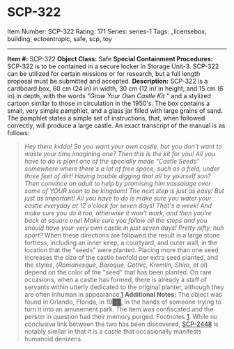 # SCP-322
Item Number: SCP-322
Rating: 171
Series: series-1
Tags: _licensebox, building, ectoentropic, safe, scp, toy

---

**Item #:** SCP-322
**Object Class:** Safe
**Special Containment Procedures:** SCP-322 is to be contained in a secure locker in Storage Unit-3. SCP-322 can be utilized for certain missions or for research, but a full length proposal must be submitted and accepted.
**Description:** SCP-322 is a cardboard box, 60 cm (24 in) in width, 30 cm (12 in) in height, and 15 cm (6 in) in depth, with the words "_Grow Your Own Castle Kit_ " and a stylized cartoon similar to those in circulation in the 1950's.
The box contains a small, very simple pamphlet, and a glass jar filled with large grains of sand. The pamphlet states a simple set of instructions, that, when followed correctly, will produce a large castle. An exact transcript of the manual is as follows:
> _Hey there kiddo!_
> _So you want your own castle, but you don't want to waste your time imagining one? Then this is the kit for you!_
> _All you have to do is plant one of the specially made "Castle Seeds" somewhere where there's a lot of free space, such as a field, under three feet of dirt! Having trouble digging that all by yourself son? Then convince an adult to help by promising him vassalage over some of YOUR soon to be kingdom!_
> _The next step is just as easy! But just as important!_
> _All you have to do is make sure you water your castle everyday at 12 o'clock for seven days! That's a week! And make sure you do it too, otherwise it won't work, and then you're back at square one!_
> _Make sure you follow all the steps and you should have your very own castle in just seven days! Pretty nifty, huh sport?_
When these directions are followed the result is a large stone fortress, including an inner keep, a courtyard, and outer wall, in the location that the "seeds" were planted.
Placing more than one seed increases the size of the castle twofold per extra seed planted, and the styles, (_Romanesque, Baroque, Gothic, Kremlin, Shiro, et al_) depend on the color of the "seed" that has been planted.
On rare occasions, when a castle has formed, there is already a staff of servants within utterly dedicated to the original planter, although they are often inhuman in appearance.[1](javascript:;)
**Additional Notes:** The object was found in Orlando, Florida, in 19██, in the hands of someone trying to turn it into an amusement park. The item was confiscated and the person in question had their memory purged.
Footnotes
[1](javascript:;). While no conclusive link between the two has been discovered, [SCP-2448](/scp-2448) is notably similar in that it is a castle that occasionally manifests humanoid denizens.